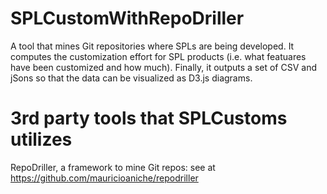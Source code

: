 # SPLCustomWithRepoDriller
A tool that mines Git repositories where SPLs are being developed. 
It computes the customization effort for SPL products (i.e. what featuares have been customized and how much).
Finally, it outputs a set of CSV and jSons so that the data can be visualized as D3.js diagrams.

# 3rd party tools that SPLCustoms utilizes
RepoDriller, a framework to mine Git repos: see at https://github.com/mauricioaniche/repodriller 
